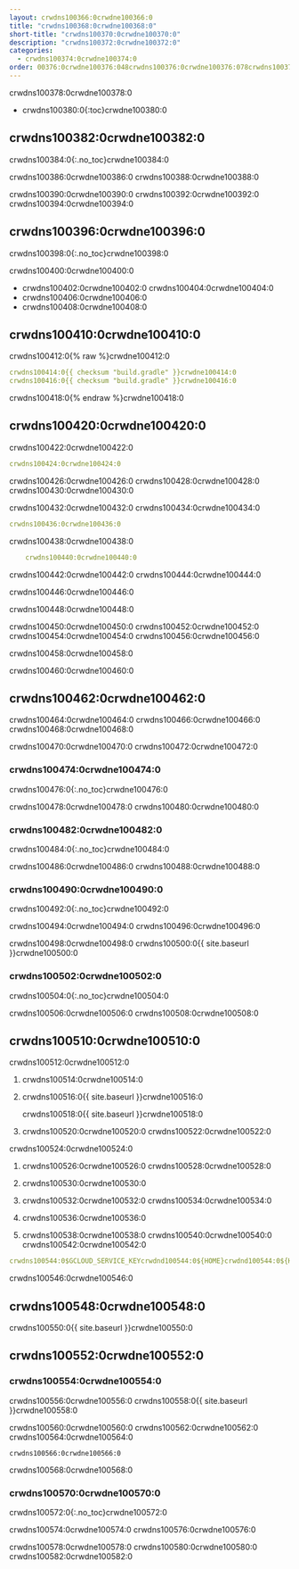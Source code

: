 ```yaml
---
layout: crwdns100366:0crwdne100366:0
title: "crwdns100368:0crwdne100368:0"
short-title: "crwdns100370:0crwdne100370:0"
description: "crwdns100372:0crwdne100372:0"
categories:
  - crwdns100374:0crwdne100374:0
order: 00376:0crwdne100376:048crwdns100376:0crwdne100376:078crwdns100376:0crwdne100376:0crwdns100376:0crwdne100376:0
---
```

crwdns100378:0crwdne100378:0

- crwdns100380:0{:toc}crwdne100380:0

## crwdns100382:0crwdne100382:0

crwdns100384:0{:.no_toc}crwdne100384:0

crwdns100386:0crwdne100386:0 crwdns100388:0crwdne100388:0

crwdns100390:0crwdne100390:0 crwdns100392:0crwdne100392:0 crwdns100394:0crwdne100394:0

## crwdns100396:0crwdne100396:0

crwdns100398:0{:.no_toc}crwdne100398:0

crwdns100400:0crwdne100400:0

- crwdns100402:0crwdne100402:0 crwdns100404:0crwdne100404:0
- crwdns100406:0crwdne100406:0
- crwdns100408:0crwdne100408:0

## crwdns100410:0crwdne100410:0

crwdns100412:0{% raw %}crwdne100412:0

```yaml
crwdns100414:0{{ checksum "build.gradle" }}crwdne100414:0
crwdns100416:0{{ checksum "build.gradle" }}crwdne100416:0
```

crwdns100418:0{% endraw %}crwdne100418:0

## crwdns100420:0crwdne100420:0

crwdns100422:0crwdne100422:0

```yaml
crwdns100424:0crwdne100424:0
```

crwdns100426:0crwdne100426:0 crwdns100428:0crwdne100428:0 crwdns100430:0crwdne100430:0

crwdns100432:0crwdne100432:0 crwdns100434:0crwdne100434:0

```yaml
crwdns100436:0crwdne100436:0
```

crwdns100438:0crwdne100438:0

```yaml
    crwdns100440:0crwdne100440:0
```

crwdns100442:0crwdne100442:0 crwdns100444:0crwdne100444:0

crwdns100446:0crwdne100446:0

crwdns100448:0crwdne100448:0

crwdns100450:0crwdne100450:0 crwdns100452:0crwdne100452:0 crwdns100454:0crwdne100454:0 crwdns100456:0crwdne100456:0

crwdns100458:0crwdne100458:0

crwdns100460:0crwdne100460:0

## crwdns100462:0crwdne100462:0

crwdns100464:0crwdne100464:0 crwdns100466:0crwdne100466:0 crwdns100468:0crwdne100468:0

crwdns100470:0crwdne100470:0 crwdns100472:0crwdne100472:0

### crwdns100474:0crwdne100474:0

crwdns100476:0{:.no_toc}crwdne100476:0

crwdns100478:0crwdne100478:0 crwdns100480:0crwdne100480:0

### crwdns100482:0crwdne100482:0

crwdns100484:0{:.no_toc}crwdne100484:0

crwdns100486:0crwdne100486:0 crwdns100488:0crwdne100488:0

### crwdns100490:0crwdne100490:0

crwdns100492:0{:.no_toc}crwdne100492:0

crwdns100494:0crwdne100494:0 crwdns100496:0crwdne100496:0

crwdns100498:0crwdne100498:0 crwdns100500:0{{ site.baseurl }}crwdne100500:0

### crwdns100502:0crwdne100502:0

crwdns100504:0{:.no_toc}crwdne100504:0

crwdns100506:0crwdne100506:0 crwdns100508:0crwdne100508:0

## crwdns100510:0crwdne100510:0

crwdns100512:0crwdne100512:0

1. crwdns100514:0crwdne100514:0

2. crwdns100516:0{{ site.baseurl }}crwdne100516:0
    
    crwdns100518:0{{ site.baseurl }}crwdne100518:0

3. crwdns100520:0crwdne100520:0 crwdns100522:0crwdne100522:0

crwdns100524:0crwdne100524:0

1. crwdns100526:0crwdne100526:0 crwdns100528:0crwdne100528:0

2. crwdns100530:0crwdne100530:0

3. crwdns100532:0crwdne100532:0 crwdns100534:0crwdne100534:0

4. crwdns100536:0crwdne100536:0

5. crwdns100538:0crwdne100538:0 crwdns100540:0crwdne100540:0 crwdns100542:0crwdne100542:0

```yaml
crwdns100544:0$GCLOUD_SERVICE_KEYcrwdnd100544:0${HOME}crwdnd100544:0${HOME}crwdnd100544:0${GOOGLE_PROJECT_ID}crwdnd100544:0${GOOGLE_PROJECT_ID}crwdnd100544:0[BUCKET_NAME]crwdnd100544:0[OBJECT_NAME]crwdnd100544:0${CIRCLE_ARTIFACTS}crwdne100544:0
```

crwdns100546:0crwdne100546:0

## crwdns100548:0crwdne100548:0

crwdns100550:0{{ site.baseurl }}crwdne100550:0

## crwdns100552:0crwdne100552:0

### crwdns100554:0crwdne100554:0

crwdns100556:0crwdne100556:0 crwdns100558:0{{ site.baseurl }}crwdne100558:0

crwdns100560:0crwdne100560:0 crwdns100562:0crwdne100562:0 crwdns100564:0crwdne100564:0

    crwdns100566:0crwdne100566:0
    

crwdns100568:0crwdne100568:0

### crwdns100570:0crwdne100570:0

crwdns100572:0{:.no_toc}crwdne100572:0

crwdns100574:0crwdne100574:0 crwdns100576:0crwdne100576:0

crwdns100578:0crwdne100578:0 crwdns100580:0crwdne100580:0 crwdns100582:0crwdne100582:0